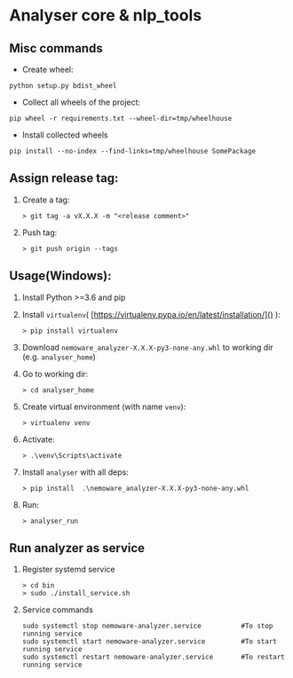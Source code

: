 # Analyser core & nlp_tools


## Misc commands
- Create wheel: 
```
python setup.py bdist_wheel 
```
- Collect all wheels of the project: 
```
pip wheel -r requirements.txt --wheel-dir=tmp/wheelhouse
```
- Install collected wheels 
``` 
pip install --no-index --find-links=tmp/wheelhouse SomePackage 
```

## Assign release tag:
1. Create a tag:
    ```                     
    > git tag -a vX.X.X -m "<release comment>"
    ```
1. Push tag:
    ```                     
    > git push origin --tags
    ```

## Usage(Windows):
1. Install Python >=3.6 and pip
1. Install ```virtualenv```( [https://virtualenv.pypa.io/en/latest/installation/]() ):
    ```
    > pip install virtualenv
    ```
1. Download ``` nemoware_analyzer-X.X.X-py3-none-any.whl ``` to working dir (e.g. ```analyser_home```)     
1. Go to working dir:
    ```
    > cd analyser_home
    ```
1. Create virtual environment (with name ```venv```):
    ```
    > virtualenv venv
    ```
1. Activate:
    ``` 
    > .\venv\Scripts\activate
    ```
1. Install ```analyser``` with all deps:
    ```
    > pip install  .\nemoware_analyzer-X.X.X-py3-none-any.whl    
    ```
1. Run:

    ```
    > analyser_run
    ```


## Run analyzer as service
1. Register systemd service
    ```
    > cd bin 
    > sudo ./install_service.sh 
    ```
1. Service commands
    ```
    sudo systemctl stop nemoware-analyzer.service          #To stop running service 
    sudo systemctl start nemoware-analyzer.service         #To start running service 
    sudo systemctl restart nemoware-analyzer.service       #To restart running service 
    ```

